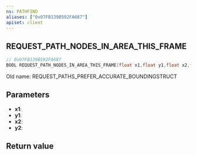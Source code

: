 ```yaml
---
ns: PATHFIND
aliases: ["0x07FB139B592FA687"]
apiset: client
---
```

## REQUEST_PATH_NODES_IN_AREA_THIS_FRAME

```c
// 0x07FB139B592FA687
BOOL REQUEST_PATH_NODES_IN_AREA_THIS_FRAME(float x1,float y1,float x2,float y2);
```

Old name: REQUEST_PATHS_PREFER_ACCURATE_BOUNDINGSTRUCT

## Parameters
* **x1**:
* **y1**:
* **x2**:
* **y2**:

## Return value
